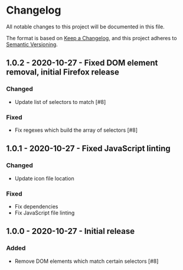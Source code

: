 # Changelog
All notable changes to this project will be documented in this file.

The format is based on [Keep a Changelog][changelog],
and this project adheres to [Semantic Versioning][semver].

<!--
## X.x.x - YYYY-MM-DD - Release Title

### Added
### Changed
### Deprecated
### Removed
### Fixed
### Security
-->

## 1.0.2 - 2020-10-27 - Fixed DOM element removal, initial Firefox release

### Changed
- Update list of selectors to match [#8]

### Fixed
- Fix regexes which build the array of selectors [#8]

## 1.0.1 - 2020-10-27 - Fixed JavaScript linting

### Changed
- Update icon file location

### Fixed
- Fix dependencies
- Fix JavaScript file linting

## 1.0.0 - 2020-10-27 - Initial release

### Added
- Remove DOM elements which match certain selectors [#8]

[changelog]: https://keepachangelog.com/en/1.0.0/
[semver]: https://semver.org/spec/v2.0.0.html
